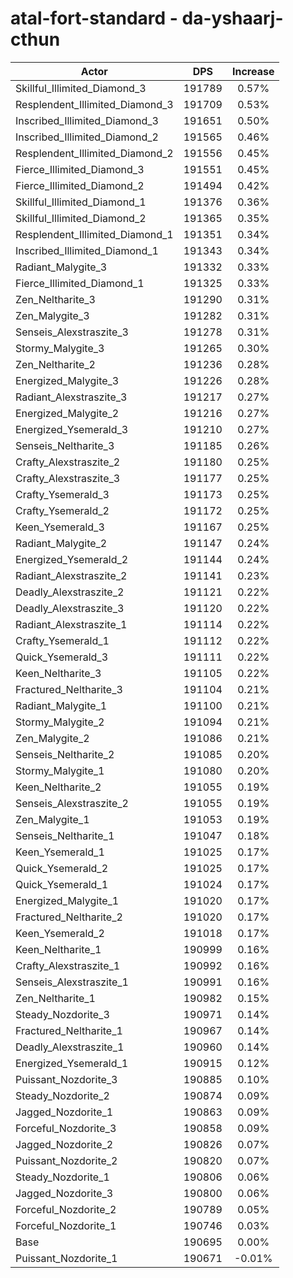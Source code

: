 # atal-fort-standard - da-yshaarj-cthun
| Actor | DPS | Increase |
|---|:---:|:---:|
|Skillful_Illimited_Diamond_3|191789|0.57%|
|Resplendent_Illimited_Diamond_3|191709|0.53%|
|Inscribed_Illimited_Diamond_3|191651|0.50%|
|Inscribed_Illimited_Diamond_2|191565|0.46%|
|Resplendent_Illimited_Diamond_2|191556|0.45%|
|Fierce_Illimited_Diamond_3|191551|0.45%|
|Fierce_Illimited_Diamond_2|191494|0.42%|
|Skillful_Illimited_Diamond_1|191376|0.36%|
|Skillful_Illimited_Diamond_2|191365|0.35%|
|Resplendent_Illimited_Diamond_1|191351|0.34%|
|Inscribed_Illimited_Diamond_1|191343|0.34%|
|Radiant_Malygite_3|191332|0.33%|
|Fierce_Illimited_Diamond_1|191325|0.33%|
|Zen_Neltharite_3|191290|0.31%|
|Zen_Malygite_3|191282|0.31%|
|Senseis_Alexstraszite_3|191278|0.31%|
|Stormy_Malygite_3|191265|0.30%|
|Zen_Neltharite_2|191236|0.28%|
|Energized_Malygite_3|191226|0.28%|
|Radiant_Alexstraszite_3|191217|0.27%|
|Energized_Malygite_2|191216|0.27%|
|Energized_Ysemerald_3|191210|0.27%|
|Senseis_Neltharite_3|191185|0.26%|
|Crafty_Alexstraszite_2|191180|0.25%|
|Crafty_Alexstraszite_3|191177|0.25%|
|Crafty_Ysemerald_3|191173|0.25%|
|Crafty_Ysemerald_2|191172|0.25%|
|Keen_Ysemerald_3|191167|0.25%|
|Radiant_Malygite_2|191147|0.24%|
|Energized_Ysemerald_2|191144|0.24%|
|Radiant_Alexstraszite_2|191141|0.23%|
|Deadly_Alexstraszite_2|191121|0.22%|
|Deadly_Alexstraszite_3|191120|0.22%|
|Radiant_Alexstraszite_1|191114|0.22%|
|Crafty_Ysemerald_1|191112|0.22%|
|Quick_Ysemerald_3|191111|0.22%|
|Keen_Neltharite_3|191105|0.22%|
|Fractured_Neltharite_3|191104|0.21%|
|Radiant_Malygite_1|191100|0.21%|
|Stormy_Malygite_2|191094|0.21%|
|Zen_Malygite_2|191086|0.21%|
|Senseis_Neltharite_2|191085|0.20%|
|Stormy_Malygite_1|191080|0.20%|
|Keen_Neltharite_2|191055|0.19%|
|Senseis_Alexstraszite_2|191055|0.19%|
|Zen_Malygite_1|191053|0.19%|
|Senseis_Neltharite_1|191047|0.18%|
|Keen_Ysemerald_1|191025|0.17%|
|Quick_Ysemerald_2|191025|0.17%|
|Quick_Ysemerald_1|191024|0.17%|
|Energized_Malygite_1|191020|0.17%|
|Fractured_Neltharite_2|191020|0.17%|
|Keen_Ysemerald_2|191018|0.17%|
|Keen_Neltharite_1|190999|0.16%|
|Crafty_Alexstraszite_1|190992|0.16%|
|Senseis_Alexstraszite_1|190991|0.16%|
|Zen_Neltharite_1|190982|0.15%|
|Steady_Nozdorite_3|190971|0.14%|
|Fractured_Neltharite_1|190967|0.14%|
|Deadly_Alexstraszite_1|190960|0.14%|
|Energized_Ysemerald_1|190915|0.12%|
|Puissant_Nozdorite_3|190885|0.10%|
|Steady_Nozdorite_2|190874|0.09%|
|Jagged_Nozdorite_1|190863|0.09%|
|Forceful_Nozdorite_3|190858|0.09%|
|Jagged_Nozdorite_2|190826|0.07%|
|Puissant_Nozdorite_2|190820|0.07%|
|Steady_Nozdorite_1|190806|0.06%|
|Jagged_Nozdorite_3|190800|0.06%|
|Forceful_Nozdorite_2|190789|0.05%|
|Forceful_Nozdorite_1|190746|0.03%|
|Base|190695|0.00%|
|Puissant_Nozdorite_1|190671|-0.01%|
